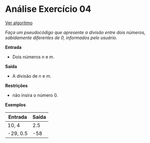 # Análise Exercício 04
[Ver algoritmo](AlgoritmoEX04.md)

*Faça um pseudocódigo que apresente a divisão entre dois números, sabidamente diferentes de 0, informados pelo usuário.*

**Entrada**

- Dois números n e m.

**Saída**

- A divisão de n e m.

**Restrições**

- não insira o número 0.

**Exemplos**

|Entrada |Saída|
|-|-|
|10, 4 |2.5|
|-29, 0.5| -58|
